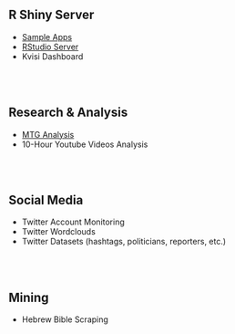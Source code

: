 ## R Shiny Server
* [Sample Apps](http://shiny.stedogin.xyz/sample-apps "Sample Shiny Apps")
* [RStudio Server](http://shiny.stedogin.xyz:8787 "RStudio Server")
* Kvisi Dashboard
<br/>
<br/>

## Research & Analysis
* [MTG Analysis](http://www.stedogin.xyz/mtg "Magic: The Gathering Analysis")
* 10-Hour Youtube Videos Analysis 
<br/>
<br/>

## Social Media
* Twitter Account Monitoring
* Twitter Wordclouds
* Twitter Datasets (hashtags, politicians, reporters, etc.)
<br/>
<br/>

## Mining
* Hebrew Bible Scraping
